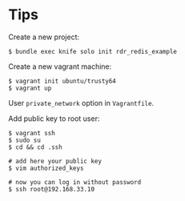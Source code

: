 # Tips

Create a new project:

    $ bundle exec knife solo init rdr_redis_example

Create a new vagrant machine:

    $ vagrant init ubuntu/trusty64
    $ vagrant up

User `private_network` option in `Vagrantfile`.


Add public key to root user:

    $ vagrant ssh
    $ sudo su
    $ cd && cd .ssh

    # add here your public key
    $ vim authorized_keys

    # now you can log in without password
    $ ssh root@192.168.33.10
